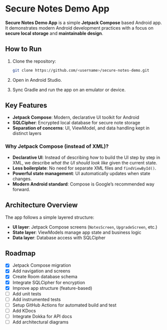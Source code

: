 # Secure Notes Demo App

**Secure Notes Demo App** is a simple **Jetpack Compose** based Android app.  
It demonstrates modern Android development practices with a focus on **secure local storage** and **maintainable design**.



## How to Run

1. Clone the repository:  
   ```bash
   git clone https://github.com/<username>/secure-notes-demo.git
2. Open in Android Studio.

3. Sync Gradle and run the app on an emulator or device.



## Key Features

- **Jetpack Compose**: Modern, declarative UI toolkit for Android  
- **SQLCipher**: Encrypted local database for secure note storage  
- **Separation of concerns**: UI, ViewModel, and data handling kept in distinct layers  

### Why Jetpack Compose (instead of XML)?
- **Declarative UI**: Instead of describing *how* to build the UI step by step in XML, we describe *what the UI should look like* given the current state.
- **Less boilerplate**: No need for separate XML files and `findViewById()`.
- **Powerful state management**: UI automatically updates when state changes.
- **Modern Android standard**: Compose is Google’s recommended way forward.



## Architecture Overview

The app follows a simple layered structure:

- **UI layer**: Jetpack Compose screens (`NotesScreen`, `UpgradeScreen`, etc.)  
- **State layer**: ViewModels manage app state and business logic  
- **Data layer**: Database access with SQLCipher  



## Roadmap

- [x] Jetpack Compose migration 
- [x] Add navigation and screens
- [x] Create Room database schema
- [x] Integrate SQLCipher for encryption
- [x] Improve app structure (feature-based)
- [ ] Add unit tests
- [ ] Add instrumented tests  
- [ ] Setup GitHub Actions for automated build and test   
- [ ] Add KDocs  
- [ ] Integrate Dokka for API docs
- [ ] Add architectural diagrams
